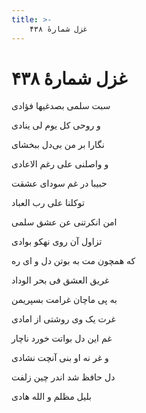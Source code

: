 ```yaml
---
title: >-
    غزل شمارهٔ ۴۳۸
---
```

# غزل شمارهٔ ۴۳۸

<div class="b" id="bn1"><div class="m1"><p>سبت سلمی بصدغیها فؤادی</p></div>
<div class="m2"><p>و روحی کل یوم لی ینادی</p></div></div>
<div class="b" id="bn2"><div class="m1"><p>نگارا بر من بی‌دل ببخشای</p></div>
<div class="m2"><p>و واصلنی علی رغم الاعادی</p></div></div>
<div class="b" id="bn3"><div class="m1"><p>حبیبا در غم سودای عشقت</p></div>
<div class="m2"><p>توکلنا علی رب العباد</p></div></div>
<div class="b" id="bn4"><div class="m1"><p>امن انکرتنی عن عشق سلمی</p></div>
<div class="m2"><p>تزاول آن روی نهکو بوادی</p></div></div>
<div class="b" id="bn5"><div class="m1"><p>که همچون مت به بوتن دل و ای ره</p></div>
<div class="m2"><p>غریق العشق فی بحر الوداد</p></div></div>
<div class="b" id="bn6"><div class="m1"><p>به پی ماچان غرامت بسپریمن</p></div>
<div class="m2"><p>غرت یک وی روشتی از امادی</p></div></div>
<div class="b" id="bn7"><div class="m1"><p>غم این دل بواتت خورد ناچار</p></div>
<div class="m2"><p>و غر نه او بنی آنچت نشادی</p></div></div>
<div class="b" id="bn8"><div class="m1"><p>دل حافظ شد اندر چین زلفت</p></div>
<div class="m2"><p>بلیل مظلم و الله هادی</p></div></div>
